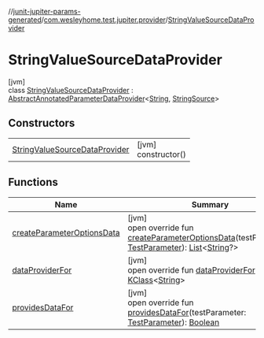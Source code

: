 //[junit-jupiter-params-generated](../../../index.md)/[com.wesleyhome.test.jupiter.provider](../index.md)/[StringValueSourceDataProvider](index.md)

# StringValueSourceDataProvider

[jvm]\
class [StringValueSourceDataProvider](index.md) : [AbstractAnnotatedParameterDataProvider](../-abstract-annotated-parameter-data-provider/index.md)&lt;[String](https://kotlinlang.org/api/latest/jvm/stdlib/kotlin/-string/index.html), [StringSource](../../../../annotations/annotations/com.wesleyhome.test.jupiter.annotations/-string-source/index.md)&gt;

## Constructors

| | |
|---|---|
| [StringValueSourceDataProvider](-string-value-source-data-provider.md) | [jvm]<br>constructor() |

## Functions

| Name | Summary |
|---|---|
| [createParameterOptionsData](create-parameter-options-data.md) | [jvm]<br>open override fun [createParameterOptionsData](create-parameter-options-data.md)(testParameter: [TestParameter](../-test-parameter/index.md)): [List](https://kotlinlang.org/api/latest/jvm/stdlib/kotlin.collections/-list/index.html)&lt;[String](https://kotlinlang.org/api/latest/jvm/stdlib/kotlin/-string/index.html)?&gt; |
| [dataProviderFor](../-abstract-parameter-data-provider/data-provider-for.md) | [jvm]<br>open override fun [dataProviderFor](../-abstract-parameter-data-provider/data-provider-for.md)(): [KClass](https://kotlinlang.org/api/latest/jvm/stdlib/kotlin.reflect/-k-class/index.html)&lt;[String](https://kotlinlang.org/api/latest/jvm/stdlib/kotlin/-string/index.html)&gt; |
| [providesDataFor](../-abstract-annotated-parameter-data-provider/provides-data-for.md) | [jvm]<br>open override fun [providesDataFor](../-abstract-annotated-parameter-data-provider/provides-data-for.md)(testParameter: [TestParameter](../-test-parameter/index.md)): [Boolean](https://kotlinlang.org/api/latest/jvm/stdlib/kotlin/-boolean/index.html) |
